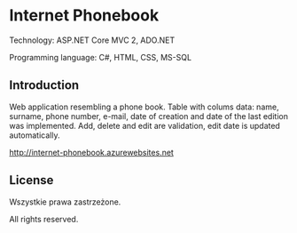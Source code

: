 # Internet Phonebook

Technology: ASP.NET Core MVC 2, ADO.NET

Programming language: C#, HTML, CSS, MS-SQL

## Introduction

Web application resembling a phone book. Table with colums data: name, surname, phone number, e-mail, date of creation and date of the last edition was implemented. Add, delete and edit are validation, edit date is updated automatically.

http://internet-phonebook.azurewebsites.net

## License

Wszystkie prawa zastrzeżone.

All rights reserved.
